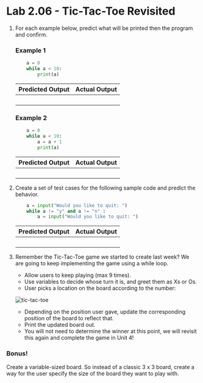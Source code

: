 # Lab 2.06 - Tic-Tac-Toe Revisited

1. For each example below, predict what will be printed then the program and confirm.

    ### Example 1
    ```python
        a = 0
        while a < 10: 
            print(a)
    ```
   | **Predicted Output** | **Actual Output** |
   | --- | --- |
   |<br> |<br> | 

    ### Example 2
    ```python
        a = 0
        while a < 10: 
            a = a + 1
            print(a)
    ```
   | **Predicted Output** | **Actual Output** |
   | --- | --- |
   |<br> |<br> | 


2. Create a set of test cases for the following sample code and predict the behavior.  

    ```python
        a = input("Would you like to quit: ")
        while a != "y" and a != "n" :
            a = input("Would you like to quit: ")
    ```
    | **Predicted Output** | **Actual Output** |
    | --- | --- |
    |<br> |<br> | 

3) Remember the Tic-Tac-Toe game we started to create last week? We are going to keep implementing the game using a while loop.

    * Allow users to keep playing (max 9 times).
    * Use variables to decide whose turn it is, and greet them as Xs or Os.
    * User picks a location on the board according to the number: 

    ![tic-tac-toe](https://encrypted-tbn3.gstatic.com/images?q=tbn:ANd9GcRrA_MowUM-KZXl1CpkrQhi8W505dM3cxZG1787i9qFz8KefqFkIQ)

    * Depending on the position user gave, update the corresponding position of the board to reflect that.
    * Print the updated board out.
    * You will not need to determine the winner at this point, we will revisit this again and complete the game in Unit 4!

### Bonus! 
Create a variable-sized board. So instead of a classic 3 x 3 board, create a way for the user specify the size of the board they want to play with. 
